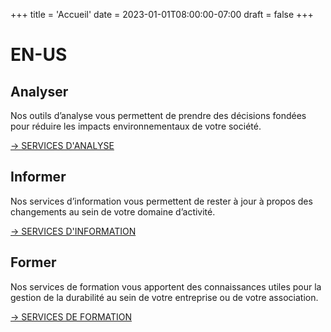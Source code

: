 +++
title = 'Accueil'
date = 2023-01-01T08:00:00-07:00
draft = false
+++

# EN-US
 
## Analyser

Nos outils d’analyse vous permettent de prendre des décisions fondées pour réduire les impacts environnementaux de votre société.

[→ SERVICES D'ANALYSE](/services/analyser.en-us)

## Informer

Nos services d’information vous permettent de rester à jour à propos des changements au sein de votre domaine d’activité.

[→ SERVICES D'INFORMATION](/services/informer.fr-ch)

## Former

Nos services de formation vous apportent des connaissances utiles pour la gestion de la durabilité au sein de votre entreprise ou de votre association.

[→ SERVICES DE FORMATION](/services/former.fr-ch)